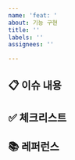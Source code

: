 ```yaml
---
name: 'feat: '
about: 기능 구현
title: ''
labels: ''
assignees: ''

---
```


## 📋 이슈 내용
        
## ✅ 체크리스트
        
## 📚 레퍼런스
